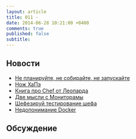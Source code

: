 ```yaml
---
layout: article
title: 011 - 
date: 2014-06-28 10:21:00 +0400
comments: true
published: false
subtitle:
---
```


## Новости

* [Не планируйте, не собирайте, не запускайте](http://www.getchef.com/blog/2014/04/29/plan-build-run-please-dont/)
* [Нож ХаПэ](http://www.getchef.com/blog/2014/05/29/announcing-chef-support-for-hp-helion/)
* [Книга про Chef от Леопарда](http://chef.leopard.in.ua/)
* [Две мысли с Мониторамы](http://fractio.nl/2014/05/10/rethinking-monitoring/)
* [Шефезируй тестирование
  шефа](http://erichelgeson.github.io/blog/2014/05/10/automating-your-automation-federated-jenkins-with-chef/)
* [Недопонимание Docker](https://devopsu.com/blog/docker-misconceptions/)

## Обсуждение

